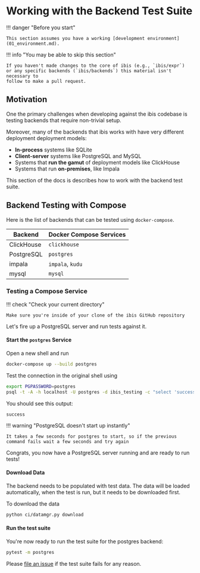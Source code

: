 # Working with the Backend Test Suite

!!! danger "Before you start"

    This section assumes you have a working [development environment](01_environment.md).

!!! info "You may be able to skip this section"

    If you haven't made changes to the core of ibis (e.g., `ibis/expr`)
    or any specific backends (`ibis/backends`) this material isn't necessary to
    follow to make a pull request.

## Motivation

One the primary challenges when developing against the ibis codebase is testing
backends that require non-trivial setup.

Moreover, many of the backends that ibis works with have very different
deployment deployment models:

- **In-process** systems like SQLite
- **Client-server** systems like PostgreSQL and MySQL
- Systems that **run the gamut** of deployment models like ClickHouse
- Systems that run **on-premises**, like Impala

This section of the docs is describes how to work with the backend test suite.

## Backend Testing with Compose

Here is the list of backends that can be tested using `docker-compose`.

| Backend    | Docker Compose Services |
| ---------- | ----------------------- |
| ClickHouse | `clickhouse`            |
| PostgreSQL | `postgres`              |
| impala     | `impala`, `kudu`        |
| mysql      | `mysql`                 |

### Testing a Compose Service

!!! check "Check your current directory"

    Make sure you're inside of your clone of the ibis GitHub repository

Let's fire up a PostgreSQL server and run tests against it.

#### Start the `postgres` Service

Open a new shell and run

```sh
docker-compose up --build postgres
```

Test the connection in the original shell using

```sh
export PGPASSWORD=postgres
psql -t -A -h localhost -U postgres -d ibis_testing -c "select 'success'"
```

You should see this output:

```console
success
```

!!! warning "PostgreSQL doesn't start up instantly"

    It takes a few seconds for postgres to start, so if the previous
    command fails wait a few seconds and try again

Congrats, you now have a PostgreSQL server running and are ready to run tests!

#### Download Data

The backend needs to be populated with test data.
The data will be loaded automatically, when the test is run, but it needs to be downloaded first.

To download the data

```sh
python ci/datamgr.py download
```

#### Run the test suite

You're now ready to run the test suite for the postgres backend:

```sh
pytest -m postgres
```

Please [file an issue](https://github.com/ibis-project/ibis/issues/new) if the
test suite fails for any reason.
